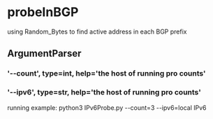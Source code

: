 # probeInBGP
using Random_Bytes to find active address in each BGP prefix
## ArgumentParser
### '--count', type=int, help='the host of running pro counts'
### '--ipv6', type=str, help='the host of running pro counts'

running example:
python3 IPv6Probe.py --count=3 --ipv6=local IPv6
